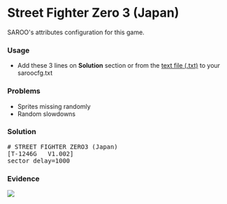 # Street Fighter Zero 3 (Japan)

SAROO's attributes configuration for this game.

### Usage

- Add these 3 lines on **Solution** section or from the [text file (.txt)](./config.txt) to your saroocfg.txt

### Problems

- Sprites missing randomly
- Random slowdowns

### Solution

<pre># STREET FIGHTER ZERO3 (Japan)
[T-1246G   V1.002]
sector_delay=1000</pre>

### Evidence

[![](https://img.youtube.com/vi/tC9bezk42ww/0.jpg)](https://youtu.be/tC9bezk42ww)
